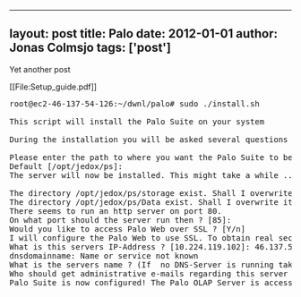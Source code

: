 
---
layout: post
title: Palo
date: 2012-01-01
author: Jonas Colmsjo
tags: ['post']
---

Yet another post






[[File:Setup_guide.pdf]]


<pre>
root@ec2-46-137-54-126:~/dwnl/palo# sudo ./install.sh 

This script will install the Palo Suite on your system

During the installation you will be asked several questions about your system. If you don't know the answer to a question you can abort the installation at any time by pressing CTRL+C. Pressing CTRL+Z will stop the installation temporarily. You can restart the session by entering 'fg' on the command prompt. The installation program offers you some default values which are safe to accept on most systems, just press enter when you want to accept such an offer.

Please enter the path to where you want the Palo Suite to be installed
Default [/opt/jedox/ps]: 
The server will now be installed. This might take a while ... Ok.

The directory /opt/jedox/ps/storage exist. Shall I overwrite it? [Y|n]: 
The directory /opt/jedox/ps/Data exist. Shall I overwrite it? [Y|n]: 
There seems to run an http server on port 80.
On what port should the server run then ? [85]: 
Would you like to access Palo Web over SSL ? [Y/n] 
I will configure the Palo Web to use SSL. To obtain real security however you will have to create/obtain your own site certificate!
What is this servers IP-Address ? [10.224.119.102]: 46.137.54.126
dnsdomainname: Name or service not known
What is the servers name ? (If  no DNS-Server is running take the IP) [46.137.54.126]: 
Who should get administrative e-mails regarding this server ? [webmaster@46.137.54.126]: admin@gizur.com
Palo Suite is now configured! The Palo OLAP Server is accessible via Port 7777. Start Palo Suite by running the startserver.sh script in the installation directory (/opt/jedox/ps)


</pre>
